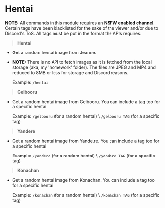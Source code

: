 # Hentai

**NOTE:** All commands in this module requires an **NSFW enabled channel**. Certain tags have been blacklisted for the sake of the viewer and/or due to Discord's ToS. All tags must be put in the format the APIs requires.

>**Hentai**

* Get a random hentai image from Jeanne.
* **NOTE:** There is no API to fetch images as it is fetched from the local storage (aka, my 'homework' folder). The files are JPEG and MP4 and reduced to 8MB or less for storage and Discord reasons.

    Example: `/hentai`

>**Gelbooru**

* Get a random hentai image from Gelbooru. You can include a tag too for a specific hentai

    Example: `/gelbooru` (for a random hentai) \ `/gelbooru TAG` (for a specific tag)

>**Yandere**

* Get a random hentai image from Yande.re. You can include a tag too for a specific hentai

    Example: `/yandere` (for a random hentai) \ `/yandere TAG` (for a specific tag)

>**Konachan**

* Get a random hentai image from Konachan. You can include a tag too for a specific hentai

    Example: `/konachan` (for a random hentai) \ `/konachan TAG` (for a specific tag)
